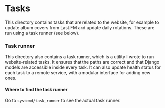 # Tasks

This directory contains tasks that are related to the website, for example to update album covers from Last.FM
and update daily rotations. These are run using a task runner (see below).

### Task runner

This directory also contains a task runner, which is a utility I wrote to run website-related tasks.
It ensures that the paths are correct and that Django models are accessible inside every task.
It can also update health status for each task to a remote service, with a modular interface
for adding new ones.

#### Where to find the task runner

Go to `systemd/task_runner` to see the actual task runner.